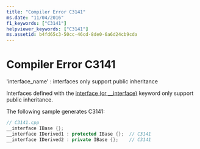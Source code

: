 ```yaml
---
title: "Compiler Error C3141"
ms.date: "11/04/2016"
f1_keywords: ["C3141"]
helpviewer_keywords: ["C3141"]
ms.assetid: b4fd65c3-50cc-46cd-8de0-6a6d24cb9cda
---
```

# Compiler Error C3141

'interface_name' : interfaces only support public inheritance

Interfaces defined with the [interface (or __interface)](../../cpp/interface.md) keyword only support public inheritance.

The following sample generates C3141:

```cpp
// C3141.cpp
__interface IBase {};
__interface IDerived1 : protected IBase {};  // C3141
__interface IDerived2 : private IBase {};    // C3141
```

